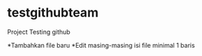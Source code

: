# testgithubteam
Project Testing github

*Tambahkan file baru
*Edit masing-masing isi file minimal 1 baris
 
